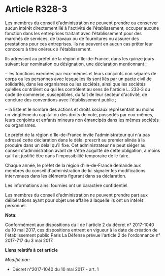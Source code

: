 # Article R328-3

Les membres du conseil d'administration ne peuvent prendre ou conserver aucun intérêt directement lié à l'activité de
l'établissement, occuper aucune fonction dans les entreprises traitant avec l'établissement pour des marchés de services, de
travaux ou de fournitures ou assurer des prestations pour ces entreprises. Ils ne peuvent en aucun cas prêter leur concours à
titre onéreux à l'établissement.

Ils adressent au préfet de la région d'Ile-de-France, dans les quinze jours suivant leur nomination ou désignation, une
déclaration mentionnant :

– les fonctions exercées par eux-mêmes et leurs conjoints non séparés de corps ou les personnes avec lesquelles ils sont liés
par un pacte civil de solidarité, dans les organismes ou les sociétés, ainsi que les sociétés qu'elles contrôlent ou qui les
contrôlent au sens de l'article L. 233-3 du code de commerce, susceptibles, du fait de leur secteur d'activité, de conclure
des conventions avec l'établissement public ;

– la liste et le nombre des actions et droits sociaux représentant au moins un vingtième du capital ou des droits de vote,
possédés par eux-mêmes, leurs conjoints et enfants mineurs non émancipés dans les mêmes sociétés ou organismes.

Le préfet de la région d'Ile-de-France invite l'administrateur qui n'a pas adressé cette déclaration dans le délai prescrit
au premier alinéa à la produire dans un délai qu'il fixe. Cet administrateur ne peut siéger au conseil d'administration avant
de s'être acquitté de cette obligation, à moins qu'il ait justifié être dans l'impossibilité temporaire de le faire.

Chaque année, le préfet de la région d'Ile-de-France demande aux membres du conseil d'administration de lui signaler les
modifications intervenues dans les éléments figurant dans sa déclaration.

Les informations ainsi fournies ont un caractère confidentiel.

Les membres du conseil d'administration ne peuvent prendre part aux délibérations ayant pour objet une affaire à laquelle ils
ont un intérêt personnel.

**Nota:**

Conformément aux dispositions du I de l'article 2 du décret n° 2017-1040 du 10 mai 2017, ces dispositions entrent en vigueur
à la date de création de l'établissement public Paris La Défense prévue l'article 2 de l'ordonnance n° 2017-717 du 3 mai
2017.

**Liens relatifs à cet article**

_Modifié par_:

  - Décret n°2017-1040 du 10 mai 2017 - art. 1
